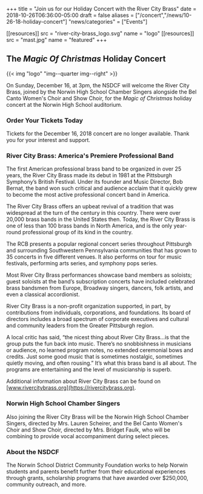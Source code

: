 +++
title = "Join us for our Holiday Concert with the River City Brass"
date    = 2018-10-26T06:36:00-05:00
draft   = false
aliases = ["/concert","/news/10-26-18-holiday-concert"]
"news/categories" = ["Events"]

[[resources]]
  src  = "river-city-brass_logo.svg"
  name = "logo"
[[resources]]
  src  = "mast.jpg"
  name = "featured"
+++

## The *Magic Of Christmas* Holiday Concert

{{< img "logo" "img--quarter img--right" >}}

On Sunday, December 16, at 3pm, the NSDCF will welcome the River City Brass, joined by the Norwin High School Chamber Singers alongside the Bel Canto Women's Choir and Show Choir, for the *Magic of Christmas* holiday concert at the Norwin High School auditorium.

### Order Your Tickets Today

Tickets for the December 16, 2018 concert are no longer available. Thank you for your interest and support.

### River City Brass: America's Premiere Professional Band

The first American professional brass band to be organized in over 25 years, the River City Brass made its debut in 1981 at the Pittsburgh Symphony’s British Festival. Under its founder and Music Director, Bob Bernat, the band won such critical and audience acclaim that it quickly grew to become the most active professional concert band in America.

The River City Brass offers an upbeat revival of a tradition that was widespread at the turn of the century in this country. There were over 20,000 brass bands in the United States then. Today, the River City Brass is one of less than 100 brass bands in North America, and is the only year-round professional group of its kind in the country.

The RCB presents a popular regional concert series throughout Pittsburgh and surrounding Southwestern Pennsylvania communities that has grown to 35 concerts in five different venues. It also performs on tour for music festivals, performing arts series, and symphony pops series.

Most River City Brass performances showcase band members as soloists; guest soloists at the band’s subscription concerts have included celebrated brass bandsmen from Europe, Broadway singers, dancers, folk artists, and even a classical accordionist.

River City Brass is a non-profit organization supported, in part, by contributions from individuals, corporations, and foundations. Its board of directors includes a broad spectrum of corporate executives and cultural and community leaders from the Greater Pittsburgh region.

A local critic has said, “the nicest thing about River City Brass…is that the group puts the fun back into music. There’s no snobbishness in musicians or audience, no learned program notes, no extended ceremonial bows and credits. Just some good music that is sometimes nostalgic, sometimes quietly moving, and often rousing.” It’s what this brass band is all about. The programs are entertaining and the level of musicianship is superb.

Additional information about River City Brass can be found on [www.rivercitybrass.org](https://rivercitybrass.org).

### Norwin High School Chamber Singers

Also joining the River City Brass will be the Norwin High School Chamber Singers, directed by Mrs. Lauren Scheirer, and the Bel Canto Women's Choir and Show Choir, directed by Mrs. Bridget Faulk, who will be combining to provide vocal accompaniment during select pieces.

### About the NSDCF

The Norwin School District Community Foundation works to help Norwin students and parents benefit further from their educational experiences through grants, scholarship programs that have awarded over $250,000, community outreach, and more.
